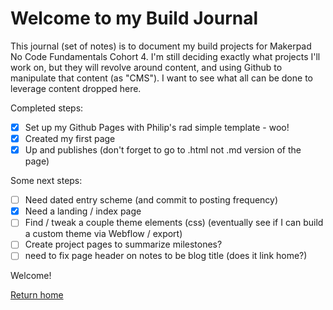 # Welcome to my Build Journal

This journal (set of notes) is to document my build projects for Makerpad No Code Fundamentals Cohort 4. I'm still deciding exactly what projects I'll work on, but they will revolve around content, and using Github to manipulate that content (as "CMS"). I want to see what all can be done to leverage content dropped here.

Completed steps:
- [x] Set up my Github Pages with Philip's rad simple template - woo!
- [x] Created my first page
- [x] Up and publishes (don't forget to go to .html not .md version of the page)

Some next steps:
- [ ] Need dated entry scheme (and commit to posting frequency)
- [x] Need a landing / index page
- [ ] Find / tweak a couple theme elements (css) (eventually see if I can build a custom theme via Webflow / export)
- [ ] Create project pages to summarize milestones?
- [ ] need to fix page header on notes to be blog title (does it link home?)

Welcome!

[Return home](https://tgustilo.github.io/mpnc4-maker-journal/)

